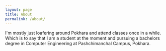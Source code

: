 ```yaml
---
layout: page
title: About
permalink: /about/
---
```


I'm mostly just loafering around Pokhara and attend classes once in a while. Which is to say that I am a student at the moment and pursuing a bachelors degree in Computer Engineering at Pashchimanchal Campus, Pokhara.



